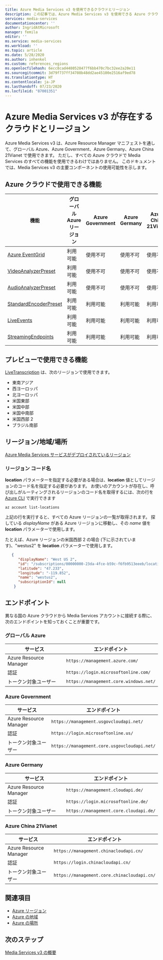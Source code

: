 ```yaml
---
title: Azure Media Services v3 を使用できるクラウドとリージョン
description: この記事では、Azure Media Services v3 を使用できる Azure クラウドとリージョンについて説明します。
services: media-services
documentationcenter: ''
author: IngridAtMicrosoft
manager: femila
editor: ''
ms.service: media-services
ms.workload: ''
ms.topic: article
ms.date: 5/28/2020
ms.author: inhenkel
ms.custom: references_regions
ms.openlocfilehash: 6ecc8cad4480528477f6bb470c7bc32ee2a20e11
ms.sourcegitcommit: 3d79f737ff34708b48dd2ae45100e2516af9ed78
ms.translationtype: HT
ms.contentlocale: ja-JP
ms.lasthandoff: 07/23/2020
ms.locfileid: "87001351"
---
```

# <a name="clouds-and-regions-in-which-azure-media-services-v3-exists"></a>Azure Media Services v3 が存在するクラウドとリージョン

Azure Media Services v3 は、Azure Resource Manager マニフェストを通して、グローバル Azure、Azure Government、Azure Germany、Azure China 21Vianet で使用できます。 ただし、すべての Azure クラウドで Media Services のすべての機能を使用できるわけではありません。 このドキュメントでは、Media Services v3 の主要コンポーネントの使用可能性を示します。

## <a name="feature-availability-in-azure-clouds"></a>Azure クラウドで使用できる機能

| 機能|グローバル Azure リージョン | Azure Government|Azure Germany|Azure China 21Vianet|
| --- | --- | --- | --- | --- |
| [Azure EventGrid](reacting-to-media-services-events.md) | 利用可能 | 使用不可 | 使用不可 | 使用不可 |
| [VideoAnalyzerPreset](analyzing-video-audio-files-concept.md) |  利用可能 | 使用不可 | 使用不可 | 使用不可 |
| [AudioAnalyzerPreset](analyzing-video-audio-files-concept.md) |  利用可能 | 使用不可 | 使用不可 | 使用不可 |
| [StandardEncoderPreset](encoding-concept.md) | 利用可能 | 利用可能 | 利用可能 | 利用可能 |
| [LiveEvents](live-streaming-overview.md) | 利用可能 | 利用可能 | 利用可能 | 利用可能 |
| [StreamingEndpoints](streaming-endpoint-concept.md) | 利用可能 | 利用可能 | 利用可能 | 利用可能 |

## <a name="feature-availability-in-preview"></a>プレビューで使用できる機能

[LiveTranscription](live-transcription.md) は、次のリージョンで使用できます。

- 東南アジア
- 西ヨーロッパ
- 北ヨーロッパ
- 米国東部
- 米国中部
- 米国中南部
- 米国西部 2
- ブラジル南部

## <a name="regionsgeographieslocations"></a>リージョン/地域/場所

[Azure Media Services サービスがデプロイされているリージョン](https://azure.microsoft.com/global-infrastructure/services/?products=media-services)

### <a name="region-code-name"></a>リージョン コード名

**location** パラメーターを指定する必要がある場合は、**location** 値としてリージョンのコード名を指定する必要があります。 お使いのアカウントが存在し、呼び出しがルーティングされるリージョンのコード名を取得するには、次の行を [Azure CLI](/cli/azure/?view=azure-cli-latest) で実行できます

```azurecli-interactive
az account list-locations
```

上記の行を実行すると、すべての Azure リージョンの一覧が取得されます。 探している *displayName* がある Azure リージョンに移動し、その *name* 値を **location** パラメーターで使用します。

たとえば、Azure リージョンの米国西部 2 の場合 (下に示されています)、"westus2" を **location** パラメーターで使用します。

```json
   {
      "displayName": "West US 2",
      "id": "/subscriptions/00000000-23da-4fce-b59c-f6fb9513eeeb/locations/westus2",
      "latitude": "47.233",
      "longitude": "-119.852",
      "name": "westus2",
      "subscriptionId": null
    }
```

## <a name="endpoints"></a>エンドポイント  

異なる国の Azure クラウドから Media Services アカウントに接続する際に、次のエンドポイントを知っておくことが重要です。

### <a name="global-azure"></a>グローバル Azure

| サービス | エンドポイント |
| ------- | -------- |
| Azure Resource Manager |  `https://management.azure.com/` |
| 認証 | `https://login.microsoftonline.com/` |
| トークン対象ユーザー | `https://management.core.windows.net/` |

### <a name="azure-government"></a>Azure Government

| サービス | エンドポイント |
| ------- | -------- |
| Azure Resource Manager |  `https://management.usgovcloudapi.net/` |
| 認証 | `https://login.microsoftonline.us/` |
| トークン対象ユーザー | `https://management.core.usgovcloudapi.net/` |

### <a name="azure-germany"></a>Azure Germany

| サービス | エンドポイント |
| ------- | -------- |
| Azure Resource Manager | `https://management.cloudapi.de/` |
| 認証 | `https://login.microsoftonline.de/` |
| トークン対象ユーザー | `https://management.core.cloudapi.de/`|

### <a name="azure-china-21vianet"></a>Azure China 21Vianet

| サービス | エンドポイント |
| ------- | -------- |
| Azure Resource Manager | `https://management.chinacloudapi.cn/` |
| 認証 | `https://login.chinacloudapi.cn/` |
| トークン対象ユーザー |  `https://management.core.chinacloudapi.cn/` |

## <a name="see-also"></a>関連項目

* [Azure リージョン](https://azure.microsoft.com/global-infrastructure/regions/)
* [Azure の地域](https://azure.microsoft.com/global-infrastructure/geographies/)
* [Azure の場所](https://azure.microsoft.com/global-infrastructure/locations/)

## <a name="next-steps"></a>次のステップ

[Media Services v3 の概要](media-services-overview.md)
